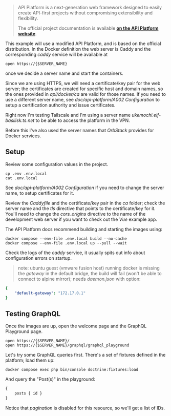 > API Platform is a next-generation web framework designed to easily create API-first projects without compromising extensibility and flexibility.
> 
> The official project documentation is available **[on the API Platform website](https://api-platform.com)**.

This example will use a modified API Platform, and is based on the official distribution. In the Docker definition the web server is Caddy and the corresponding _caddy_ service will be available at
```
open https://{$SERVER_NAME}
```
once we decide a server name and start the containers.

Since we are using HTTPS, we will need a certificate/key pair for the web server; the certificates are created for specific host and domain names, so the ones provided in _api/docker/ca_ are valid for those names. If you need to use a different server name, see _doc/api-platform/A002 Configuration_  to setup a certification authority and issue certificates.

Right now I'm testing Tailscale and I'm using a server name _ukemochi.elf-basilisk.ts.net_ to be able to access the platform in the VPN.

Before this I've also used the server names that _OrbStack_ provides for Docker services.
## Setup
Review some configuration values in the project.
```shell
cp .env .env.local
cat .env.local
```
See _doc/api-platform/A002 Configuration_ if you need to change the server name, to setup certificates for it.

Review the _Caddyfile_ and the certificate/key pair in the _ca_ folder; check the server name and the _tls_ directive that points to the certificate/key for it. You'll need to change the _cors_origins_ directive to the name of the development web server if you want to check out the _Vue_ example app.

The API Platform docs recommend building and starting the images using:
```shell
docker compose --env-file .env.local build --no-cache
docker compose --env-file .env.local up --pull --wait
```

Check the logs of the _caddy_ service, it usually spits out info about configuration errors on startup. 

> note: ubuntu guest (vmware fusion host) running docker is missing the _gateway_ in the default bridge, the build will fail (won't be able to connect to alpine mirror); needs _daemon.json_ with option:
```yaml
{
	"default-gateway": "172.17.0.1"
}
```
## Testing GraphQL
Once the images are up, open the welcome page and the GraphQL Playground page.
```
open https://{$SERVER_NAME}/
open https://{$SERVER_NAME}/graphql/graphql_playground
```
Let's try some GraphQL queries first. There's a set of fixtures defined in the platform; load them up:
```shell
docker compose exec php bin/console doctrine:fixtures:load
```
And query the "Post(s)" in the playground:
```graphql
{
	posts { id }
}
```
Notice that _pagination_ is disabled for this resource, so we'll get a list of IDs.